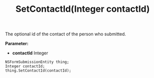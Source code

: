 ﻿---
uid: crmscript_ref_NSFormSubmissionEntity_SetContactId
title: SetContactId(Integer contactId)
intellisense: NSFormSubmissionEntity.SetContactId
keywords: NSFormSubmissionEntity, GetContactId
so.topic: reference
---

The optional id of the contact of the person who submitted.

**Parameter:** 
 - **contactId** Integer

```crmscript
NSFormSubmissionEntity thing;
Integer contactId;
thing.SetContactId(contactId);
```

